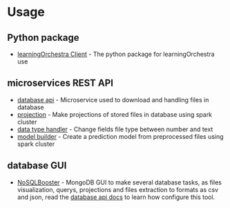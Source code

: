 # Usage
## Python package
* [learningOrchestra Client](https://riibeirogabriel.github.io/learningOrchestra/learning_orchestra_client_package) - The python package for learningOrchestra use

## microservices REST API
* [database api](https://riibeirogabriel.github.io/learningOrchestra/database_api) - Microservice used to download and handling files in database
* [projection](https://riibeirogabriel.github.io/learningOrchestra/projection) - Make projections of stored files in database using spark cluster
* [data type handler](https://riibeirogabriel.github.io/learningOrchestra/data_type_handler) - Change fields file type between number and text
* [model builder](https://riibeirogabriel.github.io/learningOrchestra/model_builder) - Create a prediction model from preprocessed files using spark cluster

## database GUI
* [NoSQLBooster](https://nosqlbooster.com) - MongoDB GUI to make several database tasks, as files visualization, querys, projections and files extraction to formats as csv and json, read the [database api docs](https://riibeirogabriel.github.io/learningOrchestra/database_api) to learn how configure this tool.
